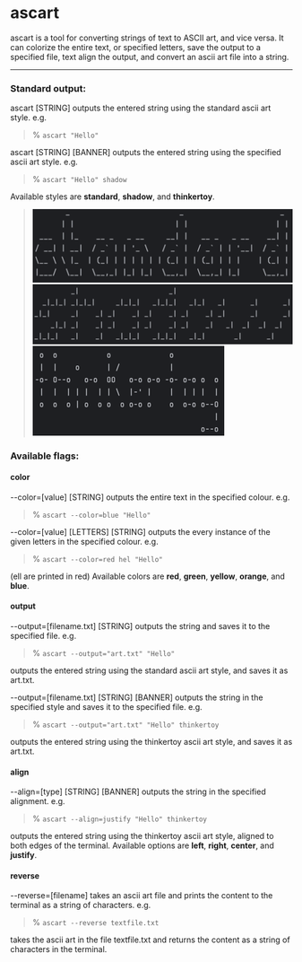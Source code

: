 # ascart

ascart is a tool for converting strings of text to ASCII art, and vice versa. It can colorize the entire text, or specified letters, save the output to a specified file, text align the output, and convert an ascii art file into a string.

---
### Standard output:
ascart [STRING] outputs the entered string using the standard ascii art style.
e.g.
> % `ascart "Hello"`

ascart [STRING] [BANNER] outputs the entered string using the specified ascii art style.
e.g.
> % `ascart "Hello" shadow`

Available styles are **standard**, **shadow**, and **thinkertoy**.
> ![standard](./images/standard.png "standard")  
> ![shadow](./images/shadow.png "shadow")
> ![thinkertoy](./images/thinkertoy.png "thinkertoy")

### Available flags:
#### color
--color=[value] [STRING] outputs the entire text in the specified colour.
e.g.
> % `ascart --color=blue "Hello"`

--color=[value] [LETTERS] [STRING] outputs the every instance of the given letters in the specified colour.
e.g.
> % `ascart --color=red hel "Hello"`

(ell are printed in red) Available colors are **red**, **green**, **yellow**, **orange**, and **blue**.

#### output

--output=[filename.txt] [STRING] outputs the string and saves it to the specified file.
e.g.
> % `ascart --output="art.txt" "Hello"`

outputs the entered string using the standard ascii art style, and saves it as art.txt.

--output=[filename.txt] [STRING] [BANNER] outputs the string in the specified style and saves it to the specified file.
e.g.
> % `ascart --output="art.txt" "Hello" thinkertoy`

outputs the entered string using the thinkertoy ascii art style, and saves it as art.txt.

#### align

--align=[type] [STRING] [BANNER] outputs the string in the specified alignment.
e.g.
> % `ascart --align=justify "Hello" thinkertoy`

outputs the entered string using the thinkertoy ascii art style, aligned to both edges of the terminal.
Available options are **left**, **right**, **center**, and **justify**.

#### reverse

--reverse=[filename] takes an ascii art file and prints the content to the terminal as a string of characters.
e.g.
> % `ascart --reverse textfile.txt`

takes the ascii art in the file textfile.txt and returns the content as a string of characters in the terminal.
